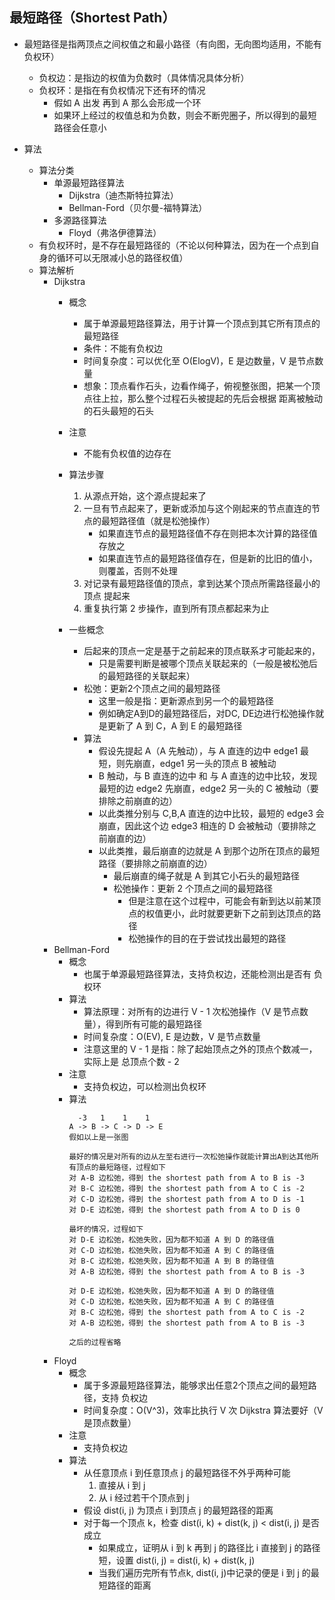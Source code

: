 ## 最短路径（Shortest Path）
* 最短路径是指两顶点之间权值之和最小路径（有向图，无向图均适用，不能有负权环）
   - 负权边：是指边的权值为负数时（具体情况具体分析）
   - 负权环：是指在有负权情况下还有环的情况
      - 假如 A 出发 再到 A 那么会形成一个环
      - 如果环上经过的权值总和为负数，则会不断兜圈子，所以得到的最短路径会任意小

* 算法
   
   - 算法分类
      - 单源最短路径算法
         - Dijkstra（迪杰斯特拉算法）
         - Bellman-Ford（贝尔曼-福特算法）
      - 多源路径算法
         - Floyd（弗洛伊德算法）
   - 有负权环时，是不存在最短路径的（不论以何种算法，因为在一个点到自身的循环可以无限减小总的路径权值）
   - 算法解析
      - Dijkstra
         - 概念
            - 属于单源最短路径算法，用于计算一个顶点到其它所有顶点的最短路径
            - 条件：不能有负权边
            - 时间复杂度：可以优化至 O(ElogV)，E 是边数量，V 是节点数量
            - 想象：顶点看作石头，边看作绳子，俯视整张图，把某一个顶点往上拉，那么整个过程石头被提起的先后会根据 距离被触动的石头最短的石头
         - 注意
            - 不能有负权值的边存在
         - 算法步骤
            1. 从源点开始，这个源点提起来了
            2. 一旦有节点起来了，更新或添加与这个刚起来的节点直连的节点的最短路径值（就是松弛操作）
               - 如果直连节点的最短路径值不存在则把本次计算的路径值存放之
               - 如果直连节点的最短路径值存在，但是新的比旧的值小，则覆盖，否则不处理
            3. 对记录有最短路径值的顶点，拿到达某个顶点所需路径最小的顶点 提起来
            4. 重复执行第 2 步操作，直到所有顶点都起来为止
         
         - 一些概念
            - 后起来的顶点一定是基于之前起来的顶点联系才可能起来的，
               - 只是需要判断是被哪个顶点关联起来的（一般是被松弛后的最短路径的关联起来）
            - 松弛：更新2个顶点之间的最短路径
               - 这里一般是指：更新源点到另一个的最短路径
               - 例如确定A到D的最短路径后，对DC, DE边进行松弛操作就是更新了 A 到 C，A 到 E 的最短路径
            - 算法
               - 假设先提起 A（A 先触动），与 A 直连的边中 edge1 最短，则先崩直，edge1 另一头的顶点 B 被触动
               - B 触动，与 B 直连的边中 和 与 A 直连的边中比较，发现最短的边 edge2 先崩直，edge2 另一头的 C 被触动（要排除之前崩直的边）
               - 以此类推分别与 C,B,A 直连的边中比较，最短的 edge3 会崩直，因此这个边 edge3 相连的 D 会被触动（要排除之前崩直的边）
               - 以此类推，最后崩直的边就是 A 到那个边所在顶点的最短路径（要排除之前崩直的边）
                 - 最后崩直的绳子就是 A 到其它小石头的最短路径
                 - 松弛操作：更新 2 个顶点之间的最短路径
                    - 但是注意在这个过程中，可能会有新到达以前某顶点的权值更小，此时就要更新下之前到达顶点的路径
                    - 松弛操作的目的在于尝试找出最短的路径
      - Bellman-Ford
         - 概念
            - 也属于单源最短路径算法，支持负权边，还能检测出是否有 负权环
         - 算法
            - 算法原理：对所有的边进行 V - 1 次松弛操作（V 是节点数量），得到所有可能的最短路径
            - 时间复杂度：O(EV), E 是边数，V 是节点数量
            - 注意这里的 V - 1 是指：除了起始顶点之外的顶点个数减一，实际上是 总顶点个数 - 2
         - 注意
            - 支持负权边，可以检测出负权环
         - 算法
            ```
              -3   1    1    1
            A -> B -> C -> D -> E
            假如以上是一张图
            
            最好的情况是对所有的边从左至右进行一次松弛操作就能计算出A到达其他所有顶点的最短路径，过程如下
            对 A-B 边松弛，得到 the shortest path from A to B is -3 
            对 B-C 边松弛，得到 the shortest path from A to C is -2 
            对 C-D 边松弛，得到 the shortest path from A to D is -1 
            对 D-E 边松弛，得到 the shortest path from A to D is 0 
            
            最坏的情况，过程如下
            对 D-E 边松弛，松弛失败，因为都不知道 A 到 D 的路径值 
            对 C-D 边松弛，松弛失败，因为都不知道 A 到 C 的路径值 
            对 B-C 边松弛，松弛失败，因为都不知道 A 到 B 的路径值 
            对 A-B 边松弛，得到 the shortest path from A to B is -3
            
            对 D-E 边松弛，松弛失败，因为都不知道 A 到 D 的路径值 
            对 C-D 边松弛，松弛失败，因为都不知道 A 到 C 的路径值 
            对 B-C 边松弛，得到 the shortest path from A to C is -2 
            对 A-B 边松弛，得到 the shortest path from A to B is -3
            
            之后的过程省略
            ```
      - Floyd
         - 概念
            - 属于多源最短路径算法，能够求出任意2个顶点之间的最短路径，支持 负权边
            - 时间复杂度：O(V^3)，效率比执行 V 次 Dijkstra 算法要好（V 是顶点数量）
         - 注意
            - 支持负权边
         - 算法
            - 从任意顶点 i 到任意顶点 j 的最短路径不外乎两种可能
               1. 直接从 i 到 j
               2. 从 i 经过若干个顶点到 j
            - 假设 dist(i, j) 为顶点 i 到顶点 j 的最短路径的距离
            - 对于每一个顶点 k，检查 dist(i, k) + dist(k, j) < dist(i, j) 是否成立
               - 如果成立，证明从 i 到 k 再到 j 的路径比 i 直接到 j 的路径短，设置 dist(i, j) = dist(i, k) + dist(k, j)
               - 当我们遍历完所有节点k, dist(i, j)中记录的便是 i 到 j 的最短路径的距离


